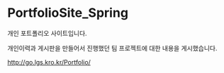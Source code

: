 # PortfolioSite_Spring
개인 포트폴리오 사이트입니다.

개인이력과 게시판을 만들어서 진행했던 팀 프로젝트에 대한 내용을 게시했습니다.

http://go.lgs.kro.kr/Portfolio/
